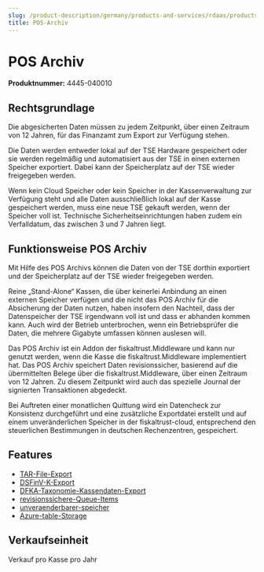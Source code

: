 ```yaml
---
slug: /product-description/germany/products-and-services/rdaas/products/pos-archive
title: POS-Archiv
---
```



# POS Archiv

**Produktnummer:** 4445-040010

## Rechtsgrundlage

Die abgesicherten Daten müssen zu jedem Zeitpunkt, über einen Zeitraum von 12 Jahren, für das Finanzamt zum Export zur Verfügung stehen.

Die Daten werden entweder lokal auf der TSE Hardware gespeichert oder sie werden regelmäßig und automatisiert aus der TSE in einen externen Speicher exportiert. Dabei kann der Speicherplatz auf der TSE wieder freigegeben werden. 

Wenn kein Cloud Speicher oder kein Speicher in der Kassenverwaltung zur Verfügung steht und alle Daten ausschließlich lokal auf der Kasse gespeichert werden, muss eine neue TSE gekauft werden, wenn der Speicher voll ist. Technische Sicherheitseinrichtungen haben zudem ein Verfalldatum, das zwischen 3 und 7 Jahren liegt.

## Funktionsweise POS Archiv

Mit Hilfe des POS Archivs können die Daten von der TSE dorthin exportiert und der Speicherplatz auf der TSE wieder freigegeben werden.

Reine „Stand-Alone“ Kassen, die über keinerlei Anbindung an einen externen Speicher verfügen und die nicht das POS Archiv für die Absicherung der Daten nutzen, haben insofern den Nachteil, dass der Datenspeicher der TSE irgendwann voll ist und dass er abhanden kommen kann. Auch wird der Betrieb unterbrochen, wenn ein Betriebsprüfer die Daten, die mehrere Gigabyte umfassen können auslesen will.

Das POS Archiv ist ein Addon der fiskaltrust.Middleware und kann nur genutzt werden, wenn die Kasse die fiskaltrust.Middleware implementiert hat. Das POS Archiv speichert Daten revisionssicher, basierend auf die übermittelten Belege über die fiskaltrust.Middleware, über einen Zeitraum von 12 Jahren. Zu diesem Zeitpunkt wird auch das spezielle Journal der signierten Transaktionen abgedeckt.

Bei Auftreten einer monatlichen Quittung wird ein Datencheck zur Konsistenz durchgeführt und eine zusätzliche Exportdatei erstellt und auf einem unveränderlichen Speicher in der fiskaltrust-cloud, entsprechend den steuerlichen Bestimmungen in deutschen Rechenzentren, gespeichert.

## Features

- [TAR-File-Export](../features/TAR-File-Export.md) 
- [DSFinV-K-Export](../features/DSFinV-K-Export.md) 
- [DFKA-Taxonomie-Kassendaten-Export](../features/DFKA-Taxonomie-Kassendaten-Export.md) 
- [revisionssichere-Queue-Items](../features/revisionssichere-Queue-Items.md) 
- [unveraenderbarer-speicher](../features/unveraenderbarer-speicher.md)
- [Azure-table-Storage](../../compliance-as-a-service/features/Azure-table-Storage.md) 

## Verkaufseinheit

Verkauf pro Kasse pro Jahr

